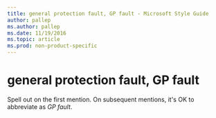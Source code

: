 ```yaml
---
title: general protection fault, GP fault - Microsoft Style Guide
author: pallep
ms.author: pallep
ms.date: 11/19/2016
ms.topic: article
ms.prod: non-product-specific
---
```


# general protection fault, GP fault

Spell out on the first mention. On subsequent mentions, it's OK to abbreviate as *GP fault*.
